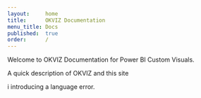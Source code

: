 ```yaml
---
layout:     home
title:      OKVIZ Documentation
menu_title: Docs
published:  true
order:      /
---
```

Welcome to OKVIZ Documentation for Power BI Custom Visuals.

<todo assign="daniele">A quick description of OKVIZ and this site</todo>

i introducing a language error.
